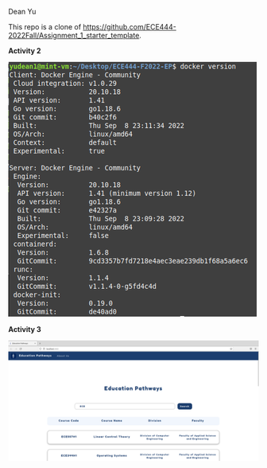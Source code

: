 Dean Yu 

This repo is a clone of https://github.com/ECE444-2022Fall/Assignment_1_starter_template.

**Activity 2**

![](images/Activity2.png)

**Activity 3**

![](images/Activity3.png)
